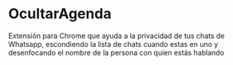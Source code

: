 # OcultarAgenda
Extensión para Chrome que ayuda a la privacidad de tus chats de Whatsapp, escondiendo la lista de chats cuando estas en uno y desenfocando el nombre de la persona con quien estás hablando
